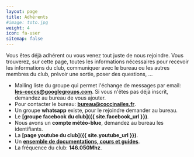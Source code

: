 ```yaml
---
layout: page
title: Adhérents
#image: toto.jpg
weight: 4
icon: fa-user
sitemap: false
---
```


Vous êtes déjà adhérent ou vous venez tout juste de nous rejoindre. Vous trouverez, sur cette page, toutes les informations nécessaires pour recevoir les informations du club, communiquer avec le bureau ou les autres membres du club, prévoir une sortie, poser des questions, ...

- Mailing liste du groupe qui permet l'échange de messages par email: **[les-coccs@googlegroups.com](mailto:les-coccs@googlegroups.com)**. Si vous n'êtes pas déjà inscrit, demandez au bureau de vous ajouter.
- Pour contacter le bureau: **[bureau@coccinailes.fr](mailto:bureau@coccinailes.fr)**.
- Un groupe **whatsapp** existe, pour le rejoindre demander au bureau.
- Le **[groupe facebook du club]({{ site.facebook_url }})**.
- Nous avons un **compte météo-blue**, demandez au bureau les identifiants.
- La **[page youtube du club]({{ site.youtube_url }})**.
- Un **[ensemble de documentations, cours et guides](https://drive.google.com/drive/folders/0B7PxwmgdmAE3R1g0Tjl1ajd1cEk?usp=sharing)**.
- La fréquence du club: **146.050Mhz**.

